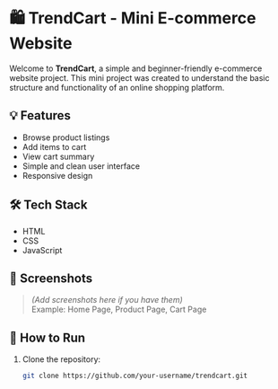 # 🛍️ TrendCart - Mini E-commerce Website

Welcome to **TrendCart**, a simple and beginner-friendly e-commerce website project. This mini project was created to understand the basic structure and functionality of an online shopping platform.

## 💡 Features

- Browse product listings
- Add items to cart
- View cart summary
- Simple and clean user interface
- Responsive design

## 🛠️ Tech Stack

- HTML
- CSS
- JavaScript

## 📸 Screenshots

> *(Add screenshots here if you have them)*  
> Example: Home Page, Product Page, Cart Page

## 🚀 How to Run

1. Clone the repository:
   ```bash
   git clone https://github.com/your-username/trendcart.git
